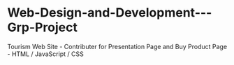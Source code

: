 # Web-Design-and-Development---Grp-Project
Tourism Web Site - Contributer for Presentation Page and Buy Product Page - HTML / JavaScript / CSS
